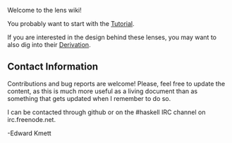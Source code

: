 Welcome to the lens wiki!

You probably want to start with the [Tutorial](wiki/Tutorial).

If you are interested in the design behind these lenses, you may want to also dig into their [Derivation](wiki/Derivation).

Contact Information
-------------------

Contributions and bug reports are welcome!  Please, feel free to update the content, as this is much more useful as a living
document than as something that gets updated when I remember to do so.

I can be contacted through github or on the #haskell IRC channel on irc.freenode.net.

-Edward Kmett
